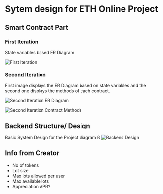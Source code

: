 # Sytem design for ETH Online Project

## Smart Contract Part

### First Iteration

State variables based ER Diagram

![First Iteration](../src/image.png)

### Second Iteration

First image displays the ER Diagram based on state variables and the second one displays the methods of each contract.

![Second Iteration ER Diagram](../src/image2.png)


![Second Iteration Contract Methods](../src/image3.png)

## Backend Structure/ Design

Basic System Design for the Project diagram
ß
![Backend Design](../src/backendStructure.png)


## Info from Creator

- No of tokens
- Lot size
- Max lots allowed per user
- Max available lots
- Appreciation APR?
